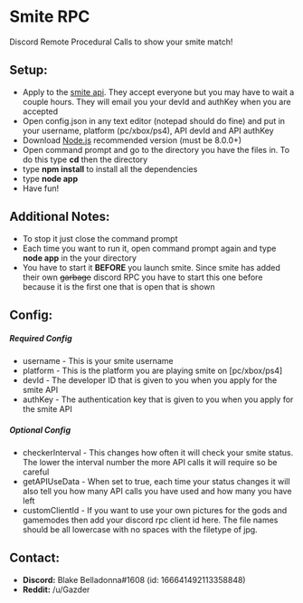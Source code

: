 # Smite RPC
Discord Remote Procedural Calls to show your smite match!

## Setup:
* Apply to the [smite api](https://fs12.formsite.com/HiRez/form48/secure_index.html). They accept everyone but you may have to wait a couple hours. They will email you your devId and authKey when you are accepted
* Open config.json in any text editor (notepad should do fine) and put in your username, platform (pc/xbox/ps4), API devId and API authKey
* Download [Node.js](https://nodejs.org/en/) recommended version (must be 8.0.0+)
* Open command prompt and go to the directory you have the files in. To do this type **cd** then the directory
* type **npm install** to install all the dependencies
* type **node app**
* Have fun!

## Additional Notes:
* To stop it just close the command prompt
* Each time you want to run it, open command prompt again and type **node app** in the your directory
* You have to start it **BEFORE** you launch smite. Since smite has added their own ~~garbage~~ discord RPC you have to start this one before because it is the first one that is open that is shown

## Config:
##### Required Config
* username - This is your smite username
* platform - This is the platform you are playing smite on [pc/xbox/ps4]
* devId - The developer ID that is given to you when you apply for the smite API
* authKey - The authentication key that is given to you when you apply for the smite API

##### Optional Config
* checkerInterval - This changes how often it will check your smite status. The lower the interval number the more API calls it will require so be careful
* getAPIUseData - When set to true, each time your status changes it will also tell you how many API calls you have used and how many you have left
* customClientId - If you want to use your own pictures for the gods and gamemodes then add your discord rpc client id here. The file names should be all lowercase with no spaces with the filetype of jpg.

## Contact:
* **Discord:** Blake Belladonna#1608 (id: 166641492113358848)
* **Reddit:** /u/Gazder
